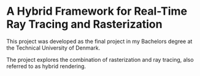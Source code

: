 # A Hybrid Framework for Real-Time Ray Tracing and Rasterization
This project was developed as the final project in my Bachelors degree at the Technical University of Denmark.

The project explores the combination of rasterization and ray tracing, also referred to as hybrid rendering.
